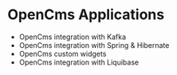 # OpenCms Applications

* OpenCms integration with Kafka
* OpenCms integration with Spring & Hibernate
* OpenCms custom widgets
* OpenCms integration with Liquibase
